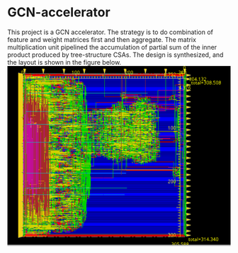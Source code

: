 # GCN-accelerator
This project is a GCN accelerator. The strategy is to do combination of feature and weight matrices first and then aggregate. The matrix multiplication unit pipelined the accumulation of partial sum of the inner product produced by tree-structure CSAs. The design is synthesized, and the layout is shown in the figure below.
<img src = https://github.com/Peggy-Gits/GCN-accelerator/blob/main/images/Innovus_Layout.png style = " width :20 px ; height : auto ">
